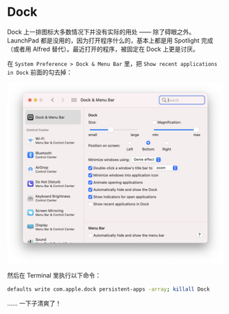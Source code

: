 # Dock 

Dock 上一排图标大多数情况下并没有实际的用处 —— 除了碍眼之外。LaunchPad 都是没用的，因为打开程序什么的，基本上都是用 Spotlight 完成（或者用 Alfred 替代）。最近打开的程序，被固定在 Dock 上更是讨厌。

在 `System Preference > Dock & Menu Bar` 里，把 `Show recent applications in Dock` 前面的勾去掉：

![](images/dock.png)

然后在 Terminal 里执行以下命令：

```bash
defaults write com.apple.dock persistent-apps -array; killall Dock
```

…… 一下子清爽了！